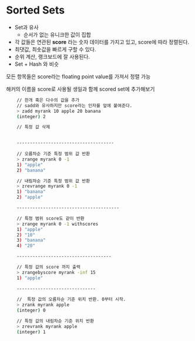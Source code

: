 # Sorted Sets

- Set과 유사
  - 순서가 없는 유니크한 값이 집합 
- 각 값들은 연관된 **score** 라는 숫자 데이터를 가지고 있고, score에 따라 정렬된다.
- 최댓값, 최솟값을 빠르게 구할 수 있다.
- 순위 계산, 랭크보드에 잘 사용된다.
- Set + Hash 와 비슷

모든 항목들은 score라는 floating point value를 가져서 정렬 가능

해커의 이름을 score로 사용될 생일과 함께 scored set에 추가해보기

```sh
    // 한개 혹은 다수의 값을 추가
    // sadd와 유사하지만 score라는 인자를 앞에 붙여준다.
    > zadd myrank 10 apple 20 banana
    (integer) 2

    // 특정 값 삭제


    -------------------------------------
    
    // 오름차순 기준 특정 범위 값 반환
    > zrange myrank 0 -1 
    1) "apple"
    2) "banana"

    // 내림차순 기준 특정 범위 값 반환
    > zrevrange myrank 0 -1 
    1) "banana"
    2) "apple"

    ---------------------------------------

    // 특정 범위 score도 같이 반환
    > zrange myrank 0 -1 withscores
    1) "apple"
    2) "10"
    3) "banana"
    4) "20"

    ------------------------------------

    // 특정 값의 score 까지 출력
    > zrangebyscore myrank -inf 15
    1) "apple"

    ------------------------------
    
    //  특정 값의 오름차순 기준 위치 반환. 0부터 시작.
    > zrank myrank apple
    (integer) 0

    // 특정 값의 내림차순 기준 위치 반환
    > zrevrank myrank apple
    (integer) 1
```    